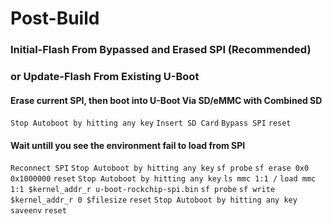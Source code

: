 # Post-Build
### Initial-Flash From Bypassed and Erased SPI (Recommended)
### or Update-Flash From Existing U-Boot
#### Erase current SPI, then boot into U-Boot Via SD/eMMC with Combined SD
`Stop Autoboot by hitting any key`
`Insert SD Card`
`Bypass SPI`
`reset`
#### Wait untill you see the environment fail to load from SPI
`Reconnect SPI`
`Stop Autoboot by hitting any key`
`sf probe`
`sf erase 0x0 0x1000000`
`reset`
`Stop Autoboot by hitting any key`
`ls mmc 1:1 /`
`load mmc 1:1 $kernel_addr_r u-boot-rockchip-spi.bin`
`sf probe`
`sf write $kernel_addr_r 0 $filesize`
`reset`
`Stop Autoboot by hitting any key`
`saveenv`
`reset`
